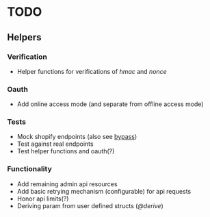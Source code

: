 # TODO

## Helpers

### Verification

+ Helper functions for verifications of *hmac* and *nonce*

### Oauth

+ Add online access mode (and separate from offline access mode)

### Tests

+ Mock shopify endpoints (also see [bypass](https://github.com/PSPDFKit-labs/bypass))
+ Test against real endpoints
+ Test helper functions and oauth(?)

### Functionality

+ Add remaining admin api resources
+ Add basic retrying mechanism (configurable) for api requests
+ Honor api limits(?)
+ Deriving param from user defined structs (_@derive_)
